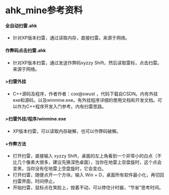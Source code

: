 ahk_mine参考资料
=================================

#### 全自动扫雷.ahk   

- 针对XP版本扫雷，通过读取内存，直接扫雷。来源于网络。

#### 作弊码点击扫雷.ahk

- 针对XP版本扫雷，通过发送作弊码xyzzy Shift，然后读取雷标，点击扫雷。来源于网络。

#### >扫雷外挂
- C++源码及程序，作者作者：cox@swust ，代码下载自CSDN。内有外挂exe和源码，以及winmine.exe。有外挂程序详细的使用文档和开发文档。可以作为C++程序开发入门参考。内有扫雷思路。

#### >扫雷外挂/程序/winmine.exe
- XP版本扫雷，可以读取内存破解，也可以作弊码破解。







#### +作弊方法
- 打开扫雷，直接输入 xyzzy Shift，桌面的左上角看到一个非常小的白点（不比几个像素大很多，建议先换深色桌面），当你在地雷上空盘旋时，这个点会变黑，当你没有在地雷上空盘旋时，它会变白。
- 打开扫雷，随便点开一个方块，输入 Win + D，桌面所有软件最小化，再切回扫雷界面，时间停止。
- 开始扫雷，鼠标点在笑脸上，按着不动，可以停住计时器，“节省”思考时间。

